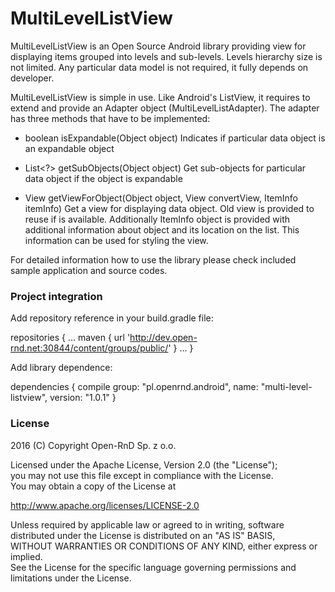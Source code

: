 # MultiLevelListView

MultiLevelListView is an Open Source Android library providing view for displaying items
grouped into levels and sub-levels. Levels hierarchy size is not limited. Any particular data
model is not required, it fully depends on developer.

MultiLevelListView is simple in use. Like Android's ListView, it requires to extend and
provide an Adapter object (MultiLevelListAdapter). The adapter has three methods that have to be
implemented:

- boolean isExpandable(Object object)
  Indicates if particular data object is an expandable object

- List<?> getSubObjects(Object object)
  Get sub-objects for particular data object if the object is expandable

- View getViewForObject(Object object, View convertView, ItemInfo itemInfo)
  Get a view for displaying data object. Old view is provided to reuse if is available.
  Additionally ItemInfo object is provided with additional information about object and its
  location on the list. This information can be used for styling the view.

For detailed information how to use the library please check included sample application and source codes.

### Project integration

Add repository reference in your build.gradle file:


repositories {
    ...
    maven {
        url 'http://dev.open-rnd.net:30844/content/groups/public/'
    }
    ...
}


Add library dependence:


dependencies {
    compile group: "pl.openrnd.android", name: "multi-level-listview", version: "1.0.1"
}


### License

2016 (C) Copyright Open-RnD Sp. z o.o.

Licensed under the Apache License, Version 2.0 (the "License");<br />
you may not use this file except in compliance with the License.<br />
You may obtain a copy of the License at<br />

http://www.apache.org/licenses/LICENSE-2.0

Unless required by applicable law or agreed to in writing, software<br />
distributed under the License is distributed on an "AS IS" BASIS,<br />
WITHOUT WARRANTIES OR CONDITIONS OF ANY KIND, either express or implied.<br />
See the License for the specific language governing permissions and<br />
limitations under the License.
